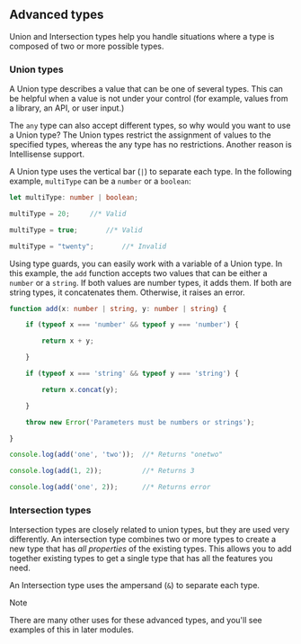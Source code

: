 ## Advanced types

Union and Intersection types help you handle situations where a type is composed of two or more possible types.

### Union types

A Union type describes a value that can be one of several types. This can be helpful when a value is not under your control (for example, values from a library, an API, or user input.)

The `any` type can also accept different types, so why would you want to use a Union type? The Union types restrict the assignment of values to the specified types, whereas the any type has no restrictions. Another reason is Intellisense support.

A Union type uses the vertical bar (`|`) to separate each type. In the following example, `multiType` can be a `number` or a `boolean`:

```typescript
let multiType: number | boolean;

multiType = 20;		//* Valid

multiType = true;		//* Valid

multiType = "twenty";		//* Invalid

```

Using type guards, you can easily work with a variable of a Union type. In this example, the `add` function accepts two values that can be either a `number` or a `string`. If both values are number types, it adds them. If both are string types, it concatenates them. Otherwise, it raises an error.

```typescript
function add(x: number | string, y: number | string) {

    if (typeof x === 'number' && typeof y === 'number') {

        return x + y;

    }

    if (typeof x === 'string' && typeof y === 'string') {

        return x.concat(y);

    }

    throw new Error('Parameters must be numbers or strings');

}

console.log(add('one', 'two'));  //* Returns "onetwo"

console.log(add(1, 2));          //* Returns 3

console.log(add('one', 2));      //* Returns error

```

### Intersection types

Intersection types are closely related to union types, but they are used very differently. An intersection type combines two or more types to create a new type that has *all properties* of the existing types. This allows you to add together existing types to get a single type that has all the features you need.

An Intersection type uses the ampersand (`&`) to separate each type.

> [!NOTE]
> There are many other uses for these advanced types, and you'll see examples of this in later modules.

